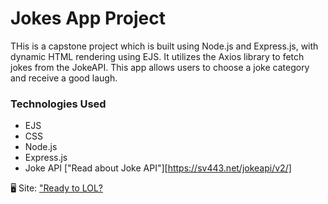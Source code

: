# Jokes App Project
THis is a capstone project which is built using Node.js and Express.js, with dynamic HTML rendering using EJS. It utilizes the Axios library to fetch jokes from the JokeAPI. This app allows users to choose a joke category and receive a good laugh.

### Technologies Used
* EJS
* CSS
* Node.js
* Express.js
* Joke API ["Read about Joke API"][https://sv443.net/jokeapi/v2/]


🖥 Site: ["Ready to LOL?][def]

[def]: https://online-joke-app.onrender.com